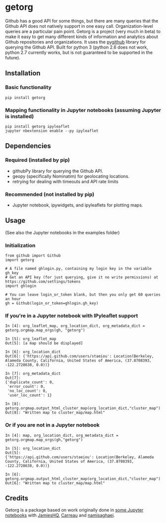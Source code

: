 # getorg
Github has a good API for some things, but there are many queries that the Github API does not natively support in one easy call. Organization-level queries are a particular pain point. Getorg is a project (very much in beta) to make it easy to get many different kinds of information and analytics about Github repositories and organizations. It uses the [pygithub](https://github.com/PyGithub/PyGithub) library for querying the Github API. Built for python 3 (python 2.6 does not work, python 2.7 currently works, but is not guaranteed to be supported in the future).

## Installation
### Basic functionality
    pip install getorg
### Mapping functionality in Jupyter notebooks (assuming Jupyter is installed)
    pip install getorg ipyleaflet
    jupyter nbextension enable --py ipyleaflet

## Dependencies
### Required (installed by pip)
* githubPy library for querying the Github API.
* geopy (specifically Nominatim) for geolocating locations.
* retrying for dealing with timeouts and API rate limits

### Recommended (not installed by pip)
* Jupyter notebook, ipywidgets, and ipyleaflets for plotting maps.

## Usage
(See also the Jupyter notebooks in the examples folder)
### Initialization
    from github import Github
    import getorg
    
    # A file named ghlogin.py, containing my login key in the variable gh_key
    # Get an API key (for just querying, give it no write permissions) at https://github.com/settings/tokens
    import ghlogin
    
    # You can leave login_or_token blank, but then you only get 60 queries an hour
    gh = Github(login_or_token=ghlogin.gh_key)
    
### If you're in a Jupyter notebook with IPyleaflet support
    In [4]: org_leaflet_map, org_location_dict, org_metadata_dict = getorg.orgmap.map_orgs(gh, "getorg")

    In [5]: org_leaflet_map
    Out[5]: [a map should be displayed]

    In [6]: org_location_dict
    Out[6]: {'https://api.github.com/users/staeiou': Location(Berkeley, Alameda County, California, United States of America, (37.8708393, -122.2728638, 0.0))}
    
    In [7]: org_metadata_dict
    Out[7]: 
    {'duplicate_count': 0,
     'error_count': 0,
     'no_loc_count': 0,
     'user_loc_count': 1}
     
    In [8]: getorg.orgmap.output_html_cluster_map(org_location_dict,"cluster_map")
    Out[8]: "Written map to cluster_map/map.html"
    
### Or if you are not in a Jupyter notebook
    In [4]: map, org_location_dict, org_metadata_dict = getorg.orgmap.map_orgs(gh,"getorg")
    
    In [5]: org_location_dict
    Out[5]: 
    {'https://api.github.com/users/staeiou': Location(Berkeley, Alameda County, California, United States of America, (37.8708393, -122.2728638, 0.0))}
    
    In [6]: getorg.orgmap.output_html_cluster_map(org_location_dict,"cluster_map")
    Out[6]: "Written map to cluster_map/map.html"

## Credits

Getorg is a package based on work originally done in [some Jupyter notebooks](https://github.com/staeiou/github-analytics) with [JamiesHQ](https://github.com/JamiesHQ), [Carreau](https://github.com/Carreau) and [namisaghaei](https://github.com/namisaghaei).
